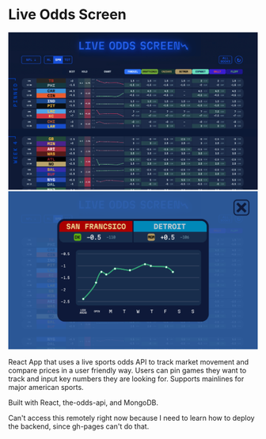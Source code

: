 # Live Odds Screen

<img width="1457" alt="main page" src="./client/img/main.jpg">
<br>
<img width="1457" alt="popup with details" src="./client/img/popup.jpg">

React App that uses a live sports odds API to track market movement and compare prices in a user friendly way. Users can pin games they want to track and input key numbers they are looking for. Supports mainlines for major american sports.

Built with React, the-odds-api, and MongoDB.

Can't access this remotely right now because I need to learn how to deploy the backend, since gh-pages can't do that.

